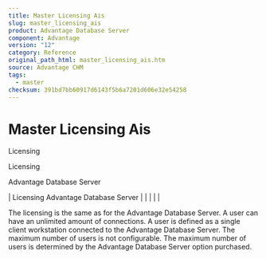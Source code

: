 ```yaml
---
title: Master Licensing Ais
slug: master_licensing_ais
product: Advantage Database Server
component: Advantage
version: "12"
category: Reference
original_path_html: master_licensing_ais.htm
source: Advantage CHM
tags:
  - master
checksum: 391bd7bb60917d6143f5b6a7201d606e32e54258
---
```


# Master Licensing Ais

Licensing

Licensing

Advantage Database Server

| Licensing  Advantage Database Server |  |  |  |  |

The licensing is the same as for the Advantage Database Server. A user can have an unlimited amount of connections. A user is defined as a single client workstation connected to the Advantage Database Server. The maximum number of users is not configurable. The maximum number of users is determined by the Advantage Database Server option purchased.
